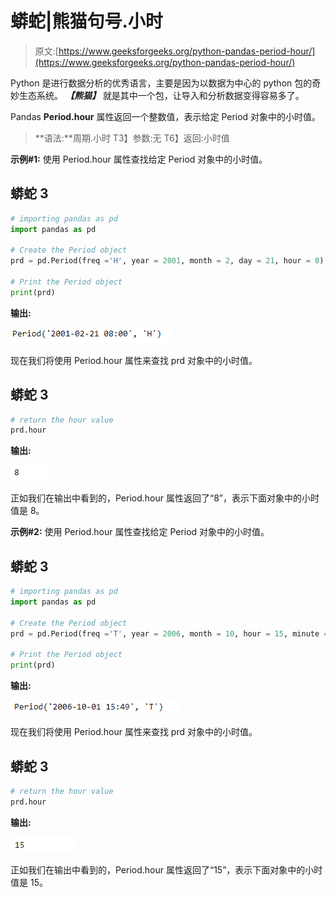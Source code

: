 # 蟒蛇|熊猫句号.小时

> 原文:[https://www.geeksforgeeks.org/python-pandas-period-hour/](https://www.geeksforgeeks.org/python-pandas-period-hour/)

Python 是进行数据分析的优秀语言，主要是因为以数据为中心的 python 包的奇妙生态系统。 ***【熊猫】*** 就是其中一个包，让导入和分析数据变得容易多了。

Pandas **Period.hour** 属性返回一个整数值，表示给定 Period 对象中的小时值。

> **语法:**周期.小时
> T3】参数:无
> T6】返回:小时值

**示例#1:** 使用 Period.hour 属性查找给定 Period 对象中的小时值。

## 蟒蛇 3

```py
# importing pandas as pd
import pandas as pd

# Create the Period object
prd = pd.Period(freq ='H', year = 2001, month = 2, day = 21, hour = 8)

# Print the Period object
print(prd)
```

**输出:**

![](img/c2c6f46919f53a40cd19256152baf01e.png)

现在我们将使用 Period.hour 属性来查找 prd 对象中的小时值。

## 蟒蛇 3

```py
# return the hour value
prd.hour
```

**输出:**

![](img/867cf1c144a8e29d2bd3f93a7fa5d9d6.png)

正如我们在输出中看到的，Period.hour 属性返回了“8”，表示下面对象中的小时值是 8。

**示例#2:** 使用 Period.hour 属性查找给定 Period 对象中的小时值。

## 蟒蛇 3

```py
# importing pandas as pd
import pandas as pd

# Create the Period object
prd = pd.Period(freq ='T', year = 2006, month = 10, hour = 15, minute = 49)

# Print the Period object
print(prd)
```

**输出:**

![](img/68f561dba8f2f27eadb924c51d624034.png)

现在我们将使用 Period.hour 属性来查找 prd 对象中的小时值。

## 蟒蛇 3

```py
# return the hour value
prd.hour
```

**输出:**

![](img/8f95bb19d6a480822f3bfd28737f3d91.png)

正如我们在输出中看到的，Period.hour 属性返回了“15”，表示下面对象中的小时值是 15。